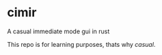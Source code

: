 # cimir
A casual immediate mode gui in rust

This repo is for learning purposes, thats why *casual*.

